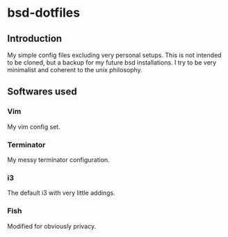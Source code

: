 # bsd-dotfiles
## Introduction
My simple config files excluding very personal setups. This is not intended to be
cloned, but a backup for my future bsd installations. I try to be very minimalist and
coherent to the unix philosophy.

## Softwares used
### Vim
My vim config set.

### Terminator
My messy terminator configuration.

### i3
The default i3 with very little addings.

### Fish
Modified for obviously privacy.
